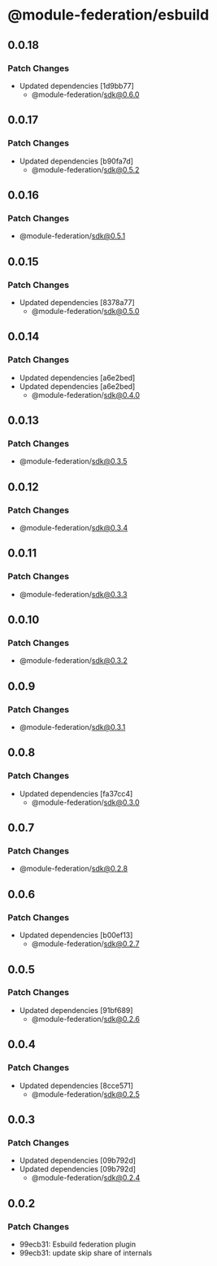 # @module-federation/esbuild

## 0.0.18

### Patch Changes

- Updated dependencies [1d9bb77]
  - @module-federation/sdk@0.6.0

## 0.0.17

### Patch Changes

- Updated dependencies [b90fa7d]
  - @module-federation/sdk@0.5.2

## 0.0.16

### Patch Changes

- @module-federation/sdk@0.5.1

## 0.0.15

### Patch Changes

- Updated dependencies [8378a77]
  - @module-federation/sdk@0.5.0

## 0.0.14

### Patch Changes

- Updated dependencies [a6e2bed]
- Updated dependencies [a6e2bed]
  - @module-federation/sdk@0.4.0

## 0.0.13

### Patch Changes

- @module-federation/sdk@0.3.5

## 0.0.12

### Patch Changes

- @module-federation/sdk@0.3.4

## 0.0.11

### Patch Changes

- @module-federation/sdk@0.3.3

## 0.0.10

### Patch Changes

- @module-federation/sdk@0.3.2

## 0.0.9

### Patch Changes

- @module-federation/sdk@0.3.1

## 0.0.8

### Patch Changes

- Updated dependencies [fa37cc4]
  - @module-federation/sdk@0.3.0

## 0.0.7

### Patch Changes

- @module-federation/sdk@0.2.8

## 0.0.6

### Patch Changes

- Updated dependencies [b00ef13]
  - @module-federation/sdk@0.2.7

## 0.0.5

### Patch Changes

- Updated dependencies [91bf689]
  - @module-federation/sdk@0.2.6

## 0.0.4

### Patch Changes

- Updated dependencies [8cce571]
  - @module-federation/sdk@0.2.5

## 0.0.3

### Patch Changes

- Updated dependencies [09b792d]
- Updated dependencies [09b792d]
  - @module-federation/sdk@0.2.4

## 0.0.2

### Patch Changes

- 99ecb31: Esbuild federation plugin
- 99ecb31: update skip share of internals
